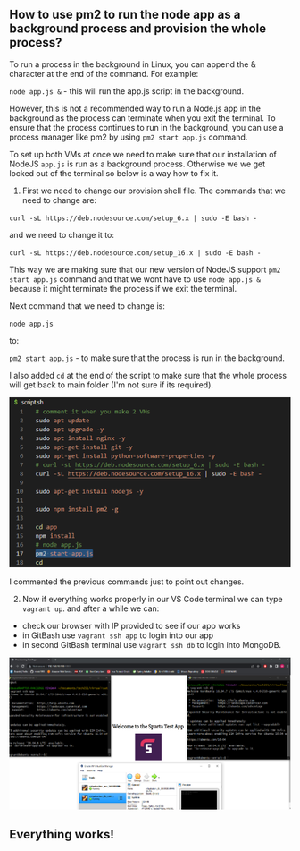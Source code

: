How to use pm2 to run the node app as a background process and provision the whole process?
-

To run a process in the background in Linux, you can append the & character at the end of the command. For example:

`node app.js &` - this will run the app.js script in the background.

However, this is not a recommended way to run a 
Node.js app in the background as the process can 
terminate when you exit the terminal. To ensure 
that the process continues to run in the background, 
you can use a process manager like pm2 by using `pm2 start app.js` command.

To set up both VMs at once we need to make sure that our
installation of NodeJS `app.js` is run as a background process. 
Otherwise we we get locked out of the terminal so below is a way how to fix it.

1. First we need to change our provision shell file. The commands that we need to change are:

`curl -sL https://deb.nodesource.com/setup_6.x | sudo -E bash -`

and we need to change it to:

`curl -sL https://deb.nodesource.com/setup_16.x | sudo -E bash -`


This way we are making sure that our new version of NodeJS support `pm2 start app.js` command
and that we wont have to use `node app.js &` because it might terminate the process if we exit the terminal.

Next command that we need to change is:

`node app.js`

to:

`pm2 start app.js` - to make sure that the process is run in the background.

I also added `cd` at the end of the script to make sure that the whole
process will get back to main folder (I'm not sure if its required).

![changed_script.png](files%2Fchanged_script.png)

I commented the previous commands just to point out changes.

2. Now if everything works properly in our VS Code terminal we can type `vagrant up`.
and after a while we can:
- check our browser with IP provided to see if our app works
- in GitBash use `vagrant ssh app` to login into our app
- in second GitBash terminal use `vagrant ssh db` to login into MongoDB.

![everything_works.png](files%2Feverything_works.png)

Everything works!
-